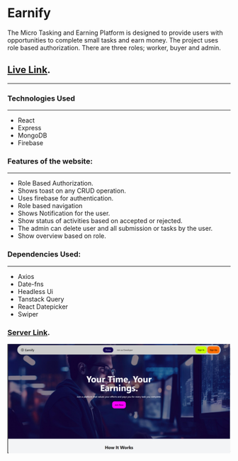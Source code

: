 # Earnify

The Micro Tasking and Earning Platform is designed to provide users with opportunities to complete small tasks and earn money. The project uses role based authorization. There are three roles; worker, buyer and admin.

## [Live Link](https://earnify-e4e0e.web.app/).

---

### Technologies Used
---
- React
- Express
- MongoDB
- Firebase

### Features of the website:
---
- Role Based Authorization.
- Shows toast on any CRUD operation.
- Uses firebase for authentication.
- Role based navigation
- Shows Notification for the user.
- Show status of activities based on accepted or rejected.
- The admin can delete user and all submission or tasks by the user.
- Show overview based on role.

### Dependencies Used:
---
- Axios
- Date-fns
- Headless Ui
- Tanstack Query
- React Datepicker
- Swiper

### [Server Link](https://github.com/adnansyed101/earnify-server).

![Homepage](./public/homepage.PNG)
